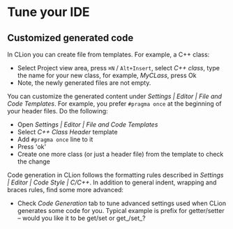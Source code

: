 # Tune your IDE

## Customized generated code
In CLion you can create file from templates. For example, a C++ class:

* Select Project view area, press `⌘N` / `Alt+Insert`, select _C++ class_, type the name for your new class, for example, _MyCLass_, press Ok
* Note, the newly generated files are not empty.

You can customize the generated content under _Settings | Editor | File and Code Templates_. For example, you prefer `#pragma once` at the beginning of your header files. Do the following:

* Open _Settings | Editor | File and Code Templates_
* Select _C++ Class Header_ template
* Add `#pragma once` line to it
* Press 'ok'
* Create one more class (or just a header file) from the template to check the change

Code generation in CLion follows the formatting rules described in _Settings | Editor | Code Style | C/C++_. In addition to general indent, wrapping and braces rules, find some more advanced:

* Check _Code Generation_ tab to tune advanced settings used when CLion generates some code for you. Typical example is prefix for getter/setter – would you like it to be get/set or get_/set_?